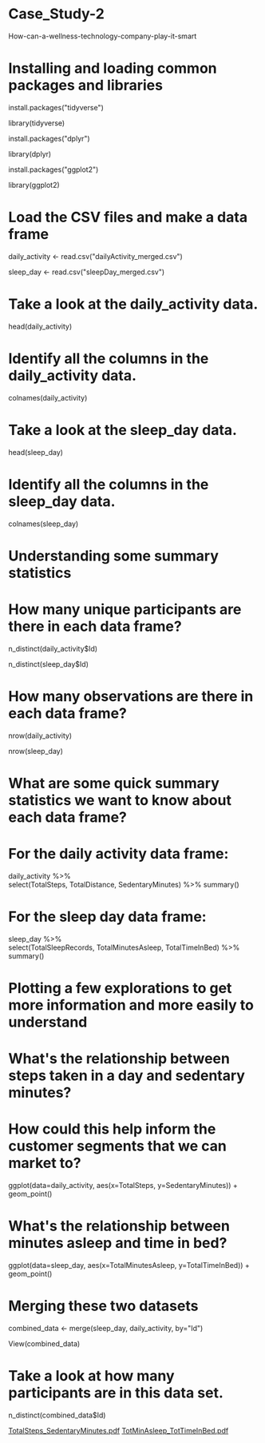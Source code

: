 # Case_Study-2
How-can-a-wellness-technology-company-play-it-smart


# Installing and loading common packages and libraries #

install.packages("tidyverse")

library(tidyverse)

install.packages("dplyr")

library(dplyr)

install.packages("ggplot2")

library(ggplot2)


# Load the CSV files and make a data frame #


daily_activity <- read.csv("dailyActivity_merged.csv")

sleep_day <- read.csv("sleepDay_merged.csv")

# Take a look at the daily_activity data.
head(daily_activity)

# Identify all the columns in the daily_activity data.
colnames(daily_activity)

# Take a look at the sleep_day data.
head(sleep_day)

# Identify all the columns in the sleep_day data.
colnames(sleep_day)


# Understanding some summary statistics #


# How many unique participants are there in each data frame? 
n_distinct(daily_activity$Id)

n_distinct(sleep_day$Id)

# How many observations are there in each data frame?
nrow(daily_activity)

nrow(sleep_day)

# What are some quick summary statistics we want to know about each data frame?

# For the daily activity data frame:
daily_activity %>%  
  select(TotalSteps,
         TotalDistance,
         SedentaryMinutes) %>%
  summary()

# For the sleep day data frame:

sleep_day %>%  
  select(TotalSleepRecords,
         TotalMinutesAsleep,
         TotalTimeInBed) %>%
  summary()


# Plotting a few explorations to get more information and more easily to understand #


# What's the relationship between steps taken in a day and sedentary minutes? 
# How could this help inform the customer segments that we can market to? 

ggplot(data=daily_activity, aes(x=TotalSteps, y=SedentaryMinutes)) + geom_point()

# What's the relationship between minutes asleep and time in bed? 

ggplot(data=sleep_day, aes(x=TotalMinutesAsleep, y=TotalTimeInBed)) + geom_point()

# Merging these two datasets #

combined_data <- merge(sleep_day, daily_activity, by="Id")

View(combined_data)

# Take a look at how many participants are in this data set.
n_distinct(combined_data$Id)

[TotalSteps_SedentaryMinutes.pdf](https://github.com/user-attachments/files/18893270/TotalSteps_SedentaryMinutes.pdf)
[TotMinAsleep_TotTimeInBed.pdf](https://github.com/user-attachments/files/18893273/TotMinAsleep_TotTimeInBed.pdf)


